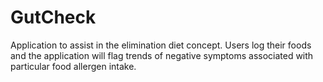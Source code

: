 # GutCheck
Application to assist in the elimination diet concept. Users log their foods and the application will flag trends of negative symptoms associated with particular food allergen intake.
